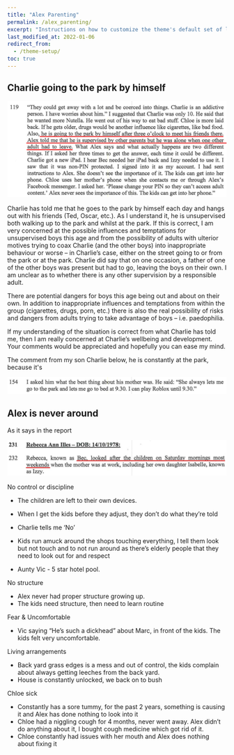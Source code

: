 ```yaml
---
title: "Alex Parenting"
permalink: /alex_parenting/
excerpt: "Instructions on how to customize the theme's default set of layouts, includes, and stylesheets when using the Ruby Gem version."
last_modified_at: 2022-01-06
redirect_from:
  - /theme-setup/
toc: true
---
```


## Charlie going to the park by himself

![](../blobs/charlieparkbyhimself/report_charlieparkbyhimself1.png)

Charlie has told me that he goes to the park by himself each day and hangs out with his friends (Ted, Oscar, etc.). As I understand it, he is unsupervised both walking up to the park and whilst at the park. If this is correct, I am very concerned at the possible influences and temptations for unsupervised boys this age and from the possibility of adults with ulterior motives trying to coax Charlie (and the other boys) into inappropriate behaviour or worse – in Charlie’s case, either on the street going to or from the park or at the park. Charlie did say that on one occasion, a father of one of the other boys was present but had to go, leaving the boys on their own. I am unclear as to whether there is any other supervision by a responsible adult.
 
There are potential dangers for boys this age being out and about on their own. In addition to inappropriate influences and temptations from within the group (cigarettes, drugs, porn, etc.) there is also the real possibility of risks and dangers from adults trying to take advantage of boys – i.e. paedophilia.
 
If my understanding of the situation is correct from what Charlie has told me, then I am really concerned at Charlie’s wellbeing and development. Your comments would be appreciated and hopefully you can ease my mind.

The comment from my son Charlie below, he is constantly at the park, because it's

![](../blobs/apexparenting/report_charlie_park.jpg)

## Alex is never around

As it says in the report

![](../blobs/apexparenting/report_bec_saturday_morning_kids.jpg)

No control or discipline
- The children are left to their own devices. 

- When I get the kids before they adjust, they don’t do what they’re told
- Charlie tells me ‘No’
- Kids run amuck around the shops touching everything, I tell them look but not touch and to not run around as there’s elderly people that they need to look out for and respect
- Aunty Vic - 5 star hotel pool. 


No structure
- Alex never had proper structure growing up.
- The kids need structure, then need to learn routine




Fear & Uncomfortable
- Vic saying “He’s such a dickhead” about Marc, in front of the kids. The kids felt very uncomfortable. 

Living arrangements
- Back yard grass edges is a mess and out of control, the kids complain about always getting leeches from the back yard. 
- House is constantly unlocked, we back on to bush 

Chloe sick
- Constantly has a sore tummy, for the past 2 years, something is causing it and Alex has done nothing to look into it
- Chloe had a niggling cough for 4 months, never went away. Alex didn’t do anything about it, I bought cough medicine which got rid of it. 
- Chloe constantly had issues with her mouth and Alex does nothing about fixing it 
